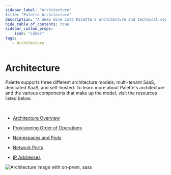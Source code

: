 ```yaml
---
sidebar_label: "Architecture"
title: "Palette Architecture"
description: "A deep dive into Palette's architecture and technical concepts"
hide_table_of_contents: true
sidebar_custom_props: 
    icon: "cubes"
tags: 
   - Architecture
---
```



# Architecture

Palette supports three different architecture models; multi-tenant SaaS, dedicated SaaS, and self-hosted. To learn more about Palette's architecture and the various components that make up the model, visit the resources listed below.

<br />

- [Architecture Overview](/architecture/architecture-overview/)


- [Provisioning Order of Operations](/architecture/orchestration-spectrocloud)


- [Namespaces and Pods](/architecture/palette-namespaces-podes)


- [Network Ports](/architecture/networking-ports)


- [IP Addresses](/architecture/palette-public-ips)

![Architecture image with on-prem, sass](/docs_architecture-overview_components-overview.png)
